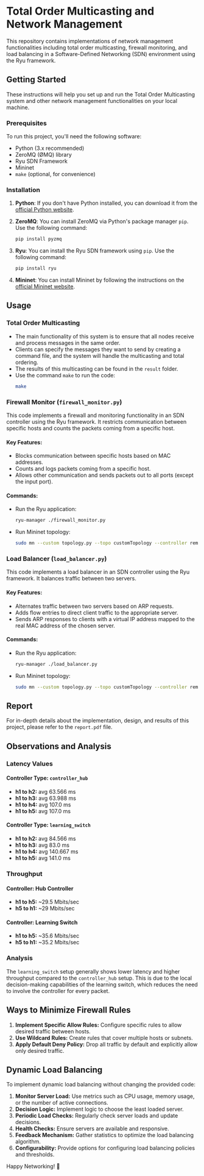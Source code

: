 # Total Order Multicasting and Network Management

This repository contains implementations of network management functionalities including total order multicasting, firewall monitoring, and load balancing in a Software-Defined Networking (SDN) environment using the Ryu framework.

## Getting Started

These instructions will help you set up and run the Total Order Multicasting system and other network management functionalities on your local machine.

### Prerequisites

To run this project, you'll need the following software:

- Python (3.x recommended)
- ZeroMQ (ØMQ) library
- Ryu SDN Framework
- Mininet
- `make` (optional, for convenience)

### Installation

1. **Python**: If you don't have Python installed, you can download it from the [official Python website](https://www.python.org/).

2. **ZeroMQ**: You can install ZeroMQ via Python's package manager `pip`. Use the following command:
   ```bash
   pip install pyzmq
   ```

3. **Ryu**: You can install the Ryu SDN framework using `pip`. Use the following command:
   ```bash
   pip install ryu
   ```

4. **Mininet**: You can install Mininet by following the instructions on the [official Mininet website](http://mininet.org/download/).

## Usage

### Total Order Multicasting

- The main functionality of this system is to ensure that all nodes receive and process messages in the same order.
- Clients can specify the messages they want to send by creating a command file, and the system will handle the multicasting and total ordering.
- The results of this multicasting can be found in the `result` folder.
- Use the command `make` to run the code:
   ```bash
   make
   ```

### Firewall Monitor (`firewall_monitor.py`)

This code implements a firewall and monitoring functionality in an SDN controller using the Ryu framework. It restricts communication between specific hosts and counts the packets coming from a specific host.

#### Key Features:
- Blocks communication between specific hosts based on MAC addresses.
- Counts and logs packets coming from a specific host.
- Allows other communication and sends packets out to all ports (except the input port).

#### Commands:
- Run the Ryu application:
  ```bash
  ryu-manager ./firewall_monitor.py
  ```
- Run Mininet topology:
  ```bash
  sudo mn --custom topology.py --topo customTopology --controller remote
  ```

### Load Balancer (`load_balancer.py`)

This code implements a load balancer in an SDN controller using the Ryu framework. It balances traffic between two servers.

#### Key Features:
- Alternates traffic between two servers based on ARP requests.
- Adds flow entries to direct client traffic to the appropriate server.
- Sends ARP responses to clients with a virtual IP address mapped to the real MAC address of the chosen server.

#### Commands:
- Run the Ryu application:
  ```bash
  ryu-manager ./load_balancer.py
  ```
- Run Mininet topology:
  ```bash
  sudo mn --custom topology.py --topo customTopology --controller remote
  ```

## Report

For in-depth details about the implementation, design, and results of this project, please refer to the `report.pdf` file.

## Observations and Analysis

### Latency Values

#### Controller Type: `controller_hub`
- **h1 to h2:** avg 63.566 ms
- **h1 to h3:** avg 63.988 ms
- **h1 to h4:** avg 107.0 ms
- **h1 to h5:** avg 107.0 ms

#### Controller Type: `learning_switch`
- **h1 to h2:** avg 84.566 ms
- **h1 to h3:** avg 83.0 ms
- **h1 to h4:** avg 140.667 ms
- **h1 to h5:** avg 141.0 ms

### Throughput

#### Controller: Hub Controller
- **h1 to h5:** ~29.5 Mbits/sec
- **h5 to h1:** ~29 Mbits/sec

#### Controller: Learning Switch
- **h1 to h5:** ~35.6 Mbits/sec
- **h5 to h1:** ~35.2 Mbits/sec

### Analysis

The `learning_switch` setup generally shows lower latency and higher throughput compared to the `controller_hub` setup. This is due to the local decision-making capabilities of the learning switch, which reduces the need to involve the controller for every packet.

## Ways to Minimize Firewall Rules

1. **Implement Specific Allow Rules:** Configure specific rules to allow desired traffic between hosts.
2. **Use Wildcard Rules:** Create rules that cover multiple hosts or subnets.
3. **Apply Default Deny Policy:** Drop all traffic by default and explicitly allow only desired traffic.

## Dynamic Load Balancing

To implement dynamic load balancing without changing the provided code:
1. **Monitor Server Load:** Use metrics such as CPU usage, memory usage, or the number of active connections.
2. **Decision Logic:** Implement logic to choose the least loaded server.
3. **Periodic Load Checks:** Regularly check server loads and update decisions.
4. **Health Checks:** Ensure servers are available and responsive.
5. **Feedback Mechanism:** Gather statistics to optimize the load balancing algorithm.
6. **Configurability:** Provide options for configuring load balancing policies and thresholds.

Happy Networking! 🚀